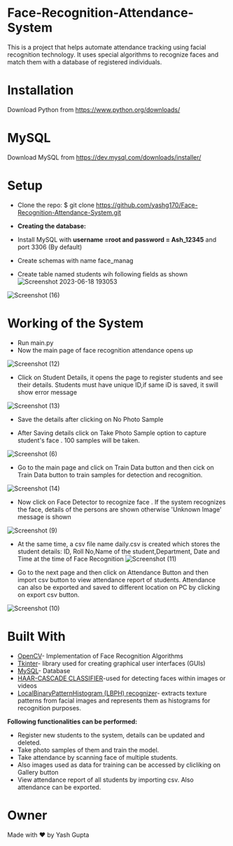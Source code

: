 # Face-Recognition-Attendance-System
This is  a project that helps automate attendance tracking using facial recognition technology. It uses special algorithms to recognize faces and match them with a database of registered individuals.
# Installation
Download Python from https://www.python.org/downloads/

# MySQL
Download MySQL from https://dev.mysql.com/downloads/installer/

# Setup
* Clone the repo: $ git clone https://github.com/yashg170/Face-Recognition-Attendance-System.git
* **Creating  the database:**

* Install MySQL with **username =root  and password = Ash_12345** and port 3306 (By default)
* Create schemas  with name face_manag
* Create table named students wih following fields as shown
![Screenshot 2023-06-18 193053](https://github.com/yashg170/Face-Recognition-Attendance-System/assets/97959428/03762ec9-b143-4f56-a21c-d8e9d25cd1ab)

![Screenshot (16)](https://github.com/yashg170/Face-Recognition-Attendance-System/assets/97959428/aab8ba98-a499-4144-a5f0-763d9f35202c)




# Working of the System
* Run main.py
* Now the main page of face recognition attendance opens up 

![Screenshot (12)](https://github.com/yashg170/Face-Recognition-Attendance-System/assets/97959428/bccb5233-2160-4334-b4d6-219016c072be)

* Click on Student Details, it opens the page to register students and see their details. Students must have unique ID,if same iD is saved, it swill show error message

![Screenshot (13)](https://github.com/yashg170/Face-Recognition-Attendance-System/assets/97959428/766e4de3-723d-40f7-aadb-c7f75f3a008f)

* Save the details after clicking on No Photo Sample

* After Saving details click on Take Photo Sample option to capture student's face . 100 samples will be taken.

![Screenshot (6)](https://github.com/yashg170/Face-Recognition-Attendance-System/assets/97959428/fd8340cf-b946-41e0-9bf5-29e2c29cb16d)

* Go to the main page  and click on Train Data button and  then cick on Train Data button to train samples for detection and recognition.

![Screenshot (14)](https://github.com/yashg170/Face-Recognition-Attendance-System/assets/97959428/94757faf-7cf9-4533-84a8-b4e8451e0a35)

* Now click on Face Detector to recognize face . If the system recognizes the face, details of the persons are shown otherwise 'Unknown Image' message is shown

![Screenshot (9)](https://github.com/yashg170/Face-Recognition-Attendance-System/assets/97959428/adeebe20-8141-49d0-8d5d-3f6aa43b50eb)

* At the same time, a csv file name daily.csv is created which stores the student details: ID, Roll No,Name of the student,Department, Date and Time at the time of Face Recognition
![Screenshot (11)](https://github.com/yashg170/Face-Recognition-Attendance-System/assets/97959428/312a8f70-470b-4fe6-845d-09ee9fc23eea)

* Go to the next page and then click on Attendance Button and then import csv button  to view attendance report of students. Attendance can also be exported and saved to different location on PC by clicking on export csv button.

![Screenshot (10)](https://github.com/yashg170/Face-Recognition-Attendance-System/assets/97959428/4b09d48b-3391-4c3b-95b2-8b5e2db0c069)

# Built With
* [OpenCV](https://docs.opencv.org/3.1.0/)- Implementation of Face Recognition Algorithms
* [Tkinter](https://docs.python.org/2/library/tkinter.html)- library used for creating graphical user interfaces (GUIs)
* [MySQL](https://docs.oracle.com/en-us/iaas/mysql-database/doc/getting-started.html)- Database
* [HAAR-CASCADE CLASSIFIER](https://docs.opencv.org/3.4/db/d28/tutorial_cascade_classifier.html)-used for detecting faces within images or videos
* [LocalBinaryPatternHistogram (LBPH) recognizer](https://docs.opencv.org/4.x/df/d25/classcv_1_1face_1_1LBPHFaceRecognizer.html)-  extracts texture patterns from facial images and represents them as histograms for recognition purposes. 

**Following functionalities can be performed:**
* Register new students to the system, details can be updated and deleted.
* Take photo samples of them and train the model.
* Take attendance by scanning face of multiple students.
* Also images used as data for training can be accessed by clicliking on Gallery button
* View attendance report of all students by importing csv. Also attendance can be exported.

# Owner
Made with ❤️ by Yash Gupta








 




